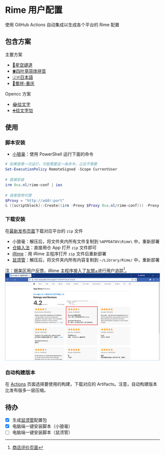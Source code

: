 # Rime 用户配置

使用 GitHub Actions 自动集成以生成各个平台的 Rime 配置

## 包含方案

主要方案
- [🌟️星空键道](https://github.com/amorphobia/rime-jiandao)
- [🍀️四叶草简体拼音](https://github.com/fkxxyz/rime-cloverpinyin)
- [🇯🇵日本語](https://github.com/gkovacs/rime-japanese)
- [🍲蜀拼-重庆](https://github.com/Papnas/shupin)

Opencc 方案
- [😂绘文字](https://github.com/rime/rime-emoji)
- [➕️绘文字加](https://github.com/amorphobia/rime-emoji-plus)

## 使用

### 脚本安装

- [小狼毫](https://github.com/rime/weasel)：使用 PowerShell 运行下面的命令

```powershell
# 如果是第一次运行，可能需要这一条命令，之后不需要
Set-ExecutionPolicy RemoteSigned -Scope CurrentUser

# 直接安装
irm 0xa.nl/rime-conf | iex

# 或者使用代理
$Proxy = "http://addr:port"
& ([scriptblock]::Create((irm -Proxy $Proxy 0xa.nl/rime-conf))) -Proxy $Proxy
```

### 下载安装

在[最新发布页面](https://github.com/amorphobia/rime-user-config/releases/latest)下载对应平台的 `zip` 文件

- 小狼毫：解压后，将文件夹内所有文件复制到 `%APPDATA%\Rime\` 中，重新部署
- [仓输入法](https://github.com/imfuxiao/Hamster)：直接用仓 App 打开 `zip` 文件即可
- [iRime](https://apps.apple.com/app/id1142623977)：用 iRime 主程序打开 `zip` 文件后重新部署
- [鼠须管](https://github.com/rime/squirrel)：解压后，将文件夹内所有内容复制到 `~/Library/Rime/` 中，重新部署

注：据美区用户反馈，iRime 主程序接入了[友盟+](https://www.umeng.com)进行用户追踪[^1]。
![App Store Snapshot](pics/irime-appstore-snapshot.png)

### 自动构建版本

在 [Actions](https://github.com/amorphobia/rime-user-config/actions) 页面选择要使用的构建，下载对应的 Artifacts。注意，自动构建版本比发布版多一层压缩。

## 待办

* [x] 生成[鼠须管](https://github.com/rime/squirrel)配置包
* [x] 电脑端一键安装脚本（小狼毫）
* [ ] 电脑端一键安装脚本（鼠须管）

[^1]: [商店评价页面](https://apps.apple.com/us/app/id1142623977?see-all=reviews)